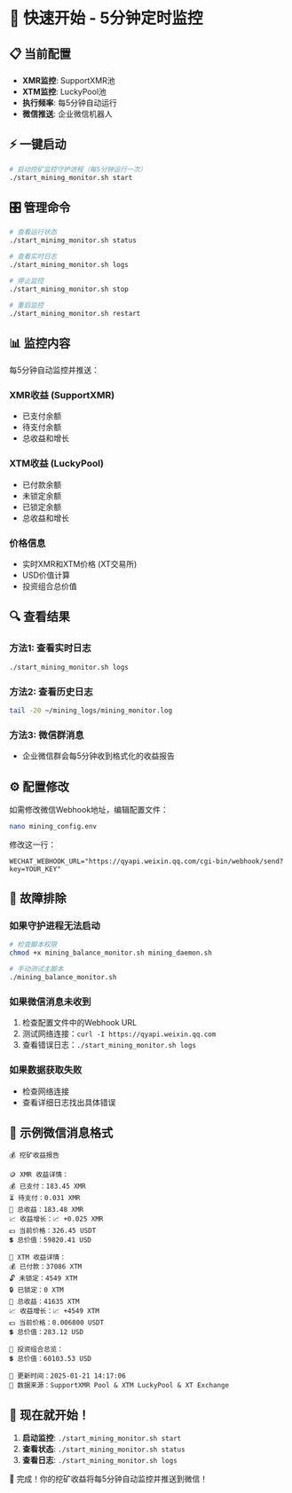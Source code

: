 # 🚀 快速开始 - 5分钟定时监控

## 📋 当前配置
- **XMR监控**: SupportXMR池
- **XTM监控**: LuckyPool池  
- **执行频率**: 每5分钟自动运行
- **微信推送**: 企业微信机器人

## ⚡ 一键启动

```bash
# 启动挖矿监控守护进程（每5分钟运行一次）
./start_mining_monitor.sh start
```

## 🎛️ 管理命令

```bash
# 查看运行状态
./start_mining_monitor.sh status

# 查看实时日志
./start_mining_monitor.sh logs

# 停止监控
./start_mining_monitor.sh stop

# 重启监控
./start_mining_monitor.sh restart
```

## 📊 监控内容

每5分钟自动监控并推送：

### XMR收益 (SupportXMR)
- 已支付余额
- 待支付余额
- 总收益和增长

### XTM收益 (LuckyPool)
- 已付款余额
- 未锁定余额
- 已锁定余额
- 总收益和增长

### 价格信息
- 实时XMR和XTM价格 (XT交易所)
- USD价值计算
- 投资组合总价值

## 🔍 查看结果

### 方法1: 查看实时日志
```bash
./start_mining_monitor.sh logs
```

### 方法2: 查看历史日志
```bash
tail -20 ~/mining_logs/mining_monitor.log
```

### 方法3: 微信群消息
- 企业微信群会每5分钟收到格式化的收益报告

## ⚙️ 配置修改

如需修改微信Webhook地址，编辑配置文件：
```bash
nano mining_config.env
```

修改这一行：
```
WECHAT_WEBHOOK_URL="https://qyapi.weixin.qq.com/cgi-bin/webhook/send?key=YOUR_KEY"
```

## 🚨 故障排除

### 如果守护进程无法启动
```bash
# 检查脚本权限
chmod +x mining_balance_monitor.sh mining_daemon.sh

# 手动测试主脚本
./mining_balance_monitor.sh
```

### 如果微信消息未收到
1. 检查配置文件中的Webhook URL
2. 测试网络连接：`curl -I https://qyapi.weixin.qq.com`
3. 查看错误日志：`./start_mining_monitor.sh logs`

### 如果数据获取失败
- 检查网络连接
- 查看详细日志找出具体错误

## 📱 示例微信消息格式

```
💰 挖矿收益报告

🪙 XMR 收益详情：
💰 已支付：183.45 XMR
⏳ 待支付：0.031 XMR
💎 总收益：183.48 XMR
📈 收益增长：📈 +0.025 XMR
💵 当前价格：326.45 USDT
💲 总价值：59820.41 USD

🔶 XTM 收益详情：
💰 已付款：37086 XTM
🔓 未锁定：4549 XTM
🔒 已锁定：0 XTM
💎 总收益：41635 XTM
📈 收益增长：📈 +4549 XTM
💵 当前价格：0.006800 USDT
💲 总价值：283.12 USD

🏦 投资组合总览：
💲 总价值：60103.53 USD

📅 更新时间：2025-01-21 14:17:06
🔗 数据来源：SupportXMR Pool & XTM LuckyPool & XT Exchange
```

## 🎯 现在就开始！

1. **启动监控**: `./start_mining_monitor.sh start`
2. **查看状态**: `./start_mining_monitor.sh status`  
3. **查看日志**: `./start_mining_monitor.sh logs`

🎉 完成！你的挖矿收益将每5分钟自动监控并推送到微信！
